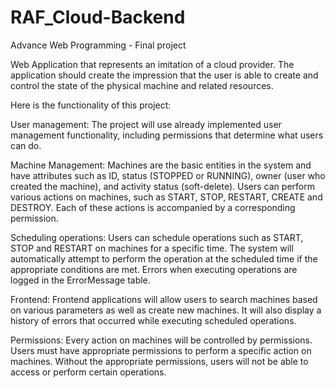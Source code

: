 # RAF_Cloud-Backend
Advance Web Programming - Final project

Web Application that represents an imitation of a cloud provider. The application should create the impression that the user is able
to create and control the state of the physical machine and related
resources.

Here is the functionality of this project:

User management: The project will use already implemented user management functionality, including permissions that determine what users can do.

Machine Management: Machines are the basic entities in the system and have attributes such as ID, status (STOPPED or RUNNING), owner (user who created the machine), and activity status (soft-delete). Users can perform various actions on machines, such as START, STOP, RESTART, CREATE and DESTROY. Each of these actions is accompanied by a corresponding permission.

Scheduling operations: Users can schedule operations such as START, STOP and RESTART on machines for a specific time. The system will automatically attempt to perform the operation at the scheduled time if the appropriate conditions are met. Errors when executing operations are logged in the ErrorMessage table.

Frontend: Frontend applications will allow users to search machines based on various parameters as well as create new machines. It will also display a history of errors that occurred while executing scheduled operations.

Permissions: Every action on machines will be controlled by permissions. Users must have appropriate permissions to perform a specific action on machines. Without the appropriate permissions, users will not be able to access or perform certain operations.

